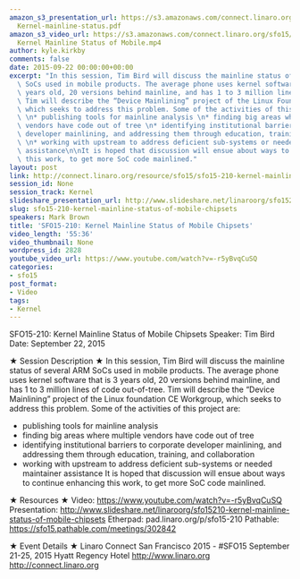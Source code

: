 ```yaml
---
amazon_s3_presentation_url: https://s3.amazonaws.com/connect.linaro.org/sfo15/Presentations/09-22-Tuesday/SFO15-210-
  Kernel-mainline-status.pdf
amazon_s3_video_url: https://s3.amazonaws.com/connect.linaro.org/sfo15/Videos/09-22-Tuesday/SFO15-210
  Kernel Mainline Status of Mobile.mp4
author: kyle.kirkby
comments: false
date: 2015-09-22 00:00:00+00:00
excerpt: "In this session, Tim Bird will discuss the mainline status of several ARM\
  \ SoCs used in mobile products. The average phone uses kernel software that is 3\
  \ years old, 20 versions behind mainline, and has 1 to 3 million lines of code out-of-tree.\
  \ Tim will describe the “Device Mainlining” project of the Linux Foundation CE Workgroup,\
  \ which seeks to address this problem. Some of the activities of this project are:\
  \ \n* publishing tools for mainline analysis \n* finding big areas where multiple\
  \ vendors have code out of tree \n* identifying institutional barriers to corporate\
  \ developer mainlining, and addressing them through education, training, and collaboration\
  \ \n* working with upstream to address deficient sub-systems or needed maintainer\
  \ assistance\n\nIt is hoped that discussion will ensue about ways to continue enhancing\
  \ this work, to get more SoC code mainlined."
layout: post
link: http://connect.linaro.org/resource/sfo15/sfo15-210-kernel-mainline-status-of-mobile-chipsets/
session_id: None
session_track: Kernel
slideshare_presentation_url: http://www.slideshare.net/linaroorg/sfo15210-kernel-mainline-status-of-mobile-chipsets
slug: sfo15-210-kernel-mainline-status-of-mobile-chipsets
speakers: Mark Brown
title: 'SFO15-210: Kernel Mainline Status of Mobile Chipsets'
video_length: '55:36'
video_thumbnail: None
wordpress_id: 2828
youtube_video_url: https://www.youtube.com/watch?v=-r5yBvqCuSQ
categories:
- sfo15
post_format:
- Video
tags:
- Kernel
---
```


SFO15-210: Kernel Mainline Status of Mobile Chipsets
Speaker:  Tim Bird
Date: September 22, 2015

★ Session Description ★
In this session, Tim Bird will discuss the mainline status of several ARM SoCs used in mobile products. The average phone uses kernel software that is 3 years old, 20 versions behind mainline, and has 1 to 3 million lines of code out-of-tree. Tim will describe the “Device Mainlining” project of the Linux foundation CE Workgroup, which seeks to address this problem. Some of the activities of this project are: 
* publishing tools for mainline analysis 
* finding big areas where multiple vendors have code out of tree 
* identifying institutional barriers to corporate developer mainlining, and addressing them through education, training, and collaboration 
* working with upstream to address deficient sub-systems or needed maintainer assistance
It is hoped that discussion will ensue about ways to continue enhancing this work, to get more SoC code mainlined.

★ Resources ★ 
Video: https://www.youtube.com/watch?v=-r5yBvqCuSQ
Presentation:  http://www.slideshare.net/linaroorg/sfo15210-kernel-mainline-status-of-mobile-chipsets
Etherpad: pad.linaro.org/p/sfo15-210
Pathable: https://sfo15.pathable.com/meetings/302842                           

★ Event Details ★ 
Linaro Connect San Francisco 2015 - #SFO15 
September 21-25, 2015 
Hyatt Regency Hotel 
http://www.linaro.org
http://connect.linaro.org
